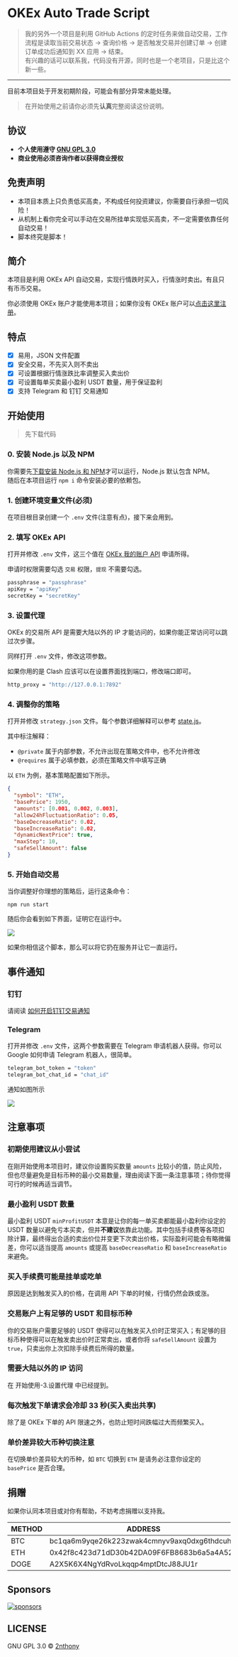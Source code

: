# OKEx Auto Trade Script

> 我的另外一个项目是利用 GitHub Actions 的定时任务来做自动交易，工作流程是读取当前交易状态 -> 查询价格 -> 是否触发交易并创建订单 -> 创建订单成功后通知到 XX 应用 -> 结束。  
> 有兴趣的话可以联系我，代码没有开源，同时也是一个老项目，只是比这个新一些。

---

目前本项目处于开发初期阶段，可能会有部分异常未能处理。

> 在开始使用之前请你必须先**认真**完整阅读这份说明。

## 协议

- **个人使用遵守 [GNU GPL 3.0](./LICENSE)**
- **商业使用必须咨询作者以获得商业授权**

## 免责声明

- 本项目本质上只负责低买高卖，不构成任何投资建议，你需要自行承担一切风险！
- 从机制上看你完全可以手动在交易所挂单实现低买高卖，不一定需要依靠任何自动交易！
- 脚本终究是脚本！

## 简介

本项目是利用 OKEx API 自动交易，实现行情跌时买入，行情涨时卖出。有且只有币币交易。

你必须使用 OKEx 账户才能使用本项目；如果你没有 OKEx 账户可以[点击这里注册](https://www.okex.com/join/4710873)。

## 特点

- [x] 易用，JSON 文件配置
- [x] 安全交易，不先买入则不卖出
- [x] 可设置根据行情涨跌比率调整买入卖出价
- [x] 可设置每单买卖最小盈利 USDT 数量，用于保证盈利
- [x] 支持 Telegram 和 钉钉 交易通知

## 开始使用

> 先下载代码

### 0. 安装 Node.js 以及 NPM

你需要先[下载安装 Node.js 和 NPM](https://nodejs.org/zh-cn/)才可以运行，Node.js 默认包含 NPM。  
随后在本项目运行 `npm i` 命令安装必要的依赖包。

### 1. 创建环境变量文件(必须)

在项目根目录创建一个 `.env` 文件(注意有点)，接下来会用到。

### 2. 填写 OKEx API

打开并修改 `.env` 文件，这三个值在 [OKEx 我的账户 API](https://www.okex.com/account/my-api) 申请所得。

申请时权限需要勾选 `交易` 权限，`提现` 不需要勾选。

```bash
passphrase = "passphrase"
apiKey = "apiKey"
secretKey = "secretKey"
```

### 3. 设置代理

OKEx 的交易所 API 是需要大陆以外的 IP 才能访问的，如果你能正常访问可以跳过次步骤。

同样打开 `.env` 文件，修改这项参数。

如果你用的是 Clash 应该可以在设置界面找到端口，修改端口即可。

```bash
http_proxy = "http://127.0.0.1:7892"
```

### 4. 调整你的策略

打开并修改 `strategy.json` 文件。每个参数详细解释可以参考 [state.js](./app/store/state.js)。

其中标注解释：

- `@private` 属于内部参数，不允许出现在策略文件中，也不允许修改
- `@requires` 属于必填参数，必须在策略文件中填写正确

以 `ETH` 为例，基本策略配置如下所示。

```json
{
  "symbol": "ETH",
  "basePrice": 1950,
  "amounts": [0.001, 0.002, 0.003],
  "allow24hFluctuationRatio": 0.05,
  "baseDecreaseRatio": 0.02,
  "baseIncreaseRatio": 0.02,
  "dynamicNextPrice": true,
  "maxStep": 10,
  "safeSellAmount": false
}
```

### 5. 开始自动交易

当你调整好你理想的策略后，运行这条命令：

```console
npm run start
```

随后你会看到如下界面，证明它在运行中。

![](https://cdn.jsdelivr.net/gh/2nthony/github-itself-image-hosting-service@main/uPic/fvCujfB6fN8G.png)

如果你相信这个脚本，那么可以将它扔在服务并让它一直运行。

## 事件通知

### 钉钉

请阅读 [如何开启钉钉交易通知](https://2nthony.notion.site/66c43cd0d9054a6b98adb1798055eef3)

### Telegram

打开并修改 `.env` 文件，这两个参数需要在 Telegram 申请机器人获得。你可以 Google 如何申请 Telegram 机器人，很简单。

```bash
telegram_bot_token = "token"
telegram_bot_chat_id = "chat_id"
```

通知如图所示

![](https://cdn.jsdelivr.net/gh/2nthony/github-itself-image-hosting-service@main/uPic/R2PZ0iOpeoy5.png)

## 注意事项

### 初期使用建议从小尝试

在刚开始使用本项目时，建议你设置购买数量 `amounts` 比较小的值，防止风险，但也尽量避免是目标币种的最小交易数量，理由阅读下面一条注意事项；待你觉得可行的时候再适当调节。

### 最小盈利 USDT 数量

最小盈利 USDT `minProfitUSDT` 本意是让你的每一单买卖都能最小盈利你设定的 USDT 数量以避免亏本买卖，但并**不建议**依靠此功能。其中包括手续费等各项扣除计算，最终得出合适的卖出价位并变更下次卖出价格，实际盈利可能会有略微偏差，你可以适当提高 `amounts` 或提高 `baseDecreaseRatio` 和 `baseIncreaseRatio` 来避免。

### 买入手续费可能是挂单或吃单

原因是达到触发买入的价格，在调用 API 下单的时候，行情仍然会跌或涨。

### 交易账户上有足够的 USDT 和目标币种

你的交易账户需要足够的 USDT 使得可以在触发买入价时正常买入；有足够的目标币种使得可以在触发卖出价时正常卖出，或者你将 `safeSellAmount` 设置为 `true`，只卖出你上次扣除手续费后所得的数量。

### 需要大陆以外的 IP 访问

在 开始使用-3.设置代理 中已经提到。

### 每次触发下单请求会冷却 33 秒(买入卖出共享)

除了是 OKEx 下单的 API 限速之外，也防止短时间跌幅过大而频繁买入。

### 单价差异较大币种切换注意

在切换单价差异较大的币种，如 `BTC` 切换到 `ETH` 是请务必注意你设定的 `basePrice` 是否合理。

## 捐赠

如果你认同本项目或对你有帮助，不妨考虑捐赠以支持我。

| METHOD | ADDRESS                                    |
| ------ | ------------------------------------------ |
| BTC    | bc1qa6m9yqe26k223zwak4cmnyv9axq0dxg6thdcuh |
| ETH    | 0x42f8c423d71dD30b42DA09F6FB8683b6a5a4A524 |
| DOGE   | A2X5K6X4NgYdRvoLkqqp4mptDtcJ88JU1r         |

## Sponsors

[![sponsors](https://cdn.jsdelivr.net/gh/2nthony/sponsors-image/sponsors.svg)](https://github.com/sponsors/2nthony)

## LICENSE

GNU GPL 3.0 © [2nthony](https://github.com/2nthony)
